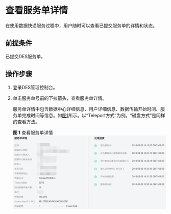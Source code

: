 # 查看服务单详情<a name="ZH-CN_TOPIC_0094556655"></a>

在使用数据快递服务过程中，用户随时可以查看已提交服务单的详情和状态。

## 前提条件<a name="gen-id1.7.7.6.4.1"></a>

已提交DES服务单。

## 操作步骤<a name="section16750948"></a>

1.  登录DES管理控制台。
2.  单击服务单号前的下拉箭头，查看服务单详情。

    服务单详情中包含数据中心详细信息、用户详细信息、数据传输开始时间、服务单完成时间等信息。如[图1](#fig2088181141218)所示。以“Teleport方式”为例。“磁盘方式”是同样的查看方法。

    **图 1**  查看服务单详情<a name="fig2088181141218"></a>  
    ![](figures/查看服务单详情.png "查看服务单详情")


